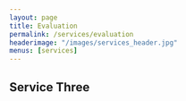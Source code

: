 ```yaml
---
layout: page
title: Evaluation
permalink: /services/evaluation
headerimage: "/images/services_header.jpg"
menus: [services]
---
```


## Service Three
